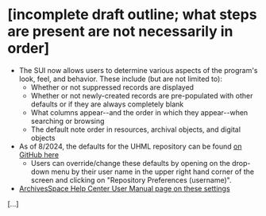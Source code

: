 # [incomplete draft outline; what steps are present are not necessarily in order]

- The SUI now allows users to determine various aspects of the program's look, feel, and behavior.  These include (but are not limited to):
  - Whether or not suppressed records are displayed
  - Whether or not newly-created records are pre-populated with other defaults or if they are always completely blank
  - What columns appear--and the order in which they appear--when searching or browsing
  - The default note order in resources, archival objects, and digital objects
- As of 8/2024, the defaults for the UHML repository can be found [on GitHub here](https://github.com/UnivHI-MLib-Arch/ASpace-Docs/blob/StaffMan-UpgradeHist/Staff_User_Manual/UHML-ASpaceSUI-RepositoryDefaults.docx)
  - Users can override/change these defaults by opening on the drop-down menu by their user name in the upper right hand corner of the screen and clicking on "Repository Preferences (username)".
- [ArchivesSpace Help Center User Manual page on these settings](https://archivesspace.atlassian.net/wiki/spaces/ArchivesSpaceUserManual/pages/892239901/Setting+Preferences+v2.8.1+through+v3.4.1)

[...]
